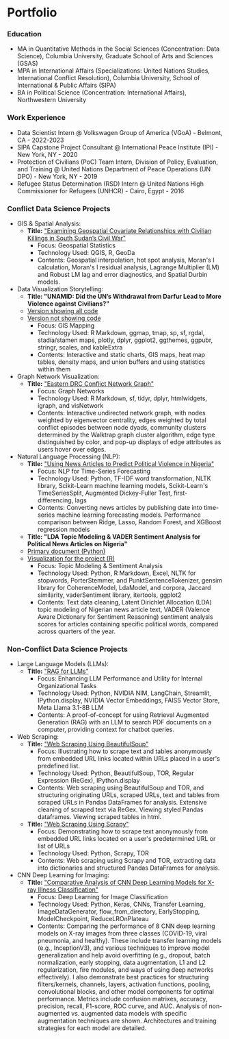 # Portfolio

### Education
- MA in Quantitative Methods in the Social Sciences (Concentration: Data Science), Columbia University, Graduate School of Arts and Sciences (GSAS)
- MPA in International Affairs (Specializations: United Nations Studies, International Conflict Resolution), Columbia University, School of International & Public Affairs (SIPA)
- BA in Political Science (Concentration: International Affairs), Northwestern University

### Work Experience
- Data Scientist Intern @ Volkswagen Group of America (VGoA) - Belmont, CA - 2022-2023
- SIPA Capstone Project Consultant @ International Peace Institute (IPI) - New York, NY - 2020
- Protection of Civilians (PoC) Team Intern, Division of Policy, Evaluation, and Training @ United Nations Department of Peace Operations (UN DPO) - New York, NY - 2019
- Refugee Status Determination (RSD) Intern @ United Nations High Commissioner for Refugees (UNHCR) - Cairo, Egypt - 2016

### Conflict Data Science Projects
- GIS & Spatial Analysis:
    - **Title:** ["Examining Geospatial Covariate Relationships with Civilian Killings in South Sudan’s Civil War"](./GIS/GIS_covariate_relationships-killings-south_sudan.html)
        - Focus: Geospatial Statistics
        - Technology Used: QGIS, R, GeoDa
        - Contents: Geospatial interpolation, hot spot analysis, Moran's I calculation, Moran's I residual analysis, Lagrange Multiplier (LM) and Robust LM lag and error diagnostics, and Spatial Durbin models.
- Data Visualization Storytelling:
    - **Title: "UNAMID: Did the UN’s Withdrawal from Darfur Lead to More Violence against Civilians?"**
    - [Version showing all code](./Data%20Viz-Darfur%20Violence%20as%20UN%20Left/visual_1-darfur_violence-code_included.html)
    - [Version not showing code](./Data%20Viz-Darfur%20Violence%20as%20UN%20Left/visual_1-darfur_violence.html)
        - Focus: GIS Mapping
        - Technology Used: R Markdown, ggmap, tmap, sp, sf, rgdal, stadia/stamen maps, plotly, dplyr, ggplot2, ggthemes, ggpubr, stringr, scales, and kableExtra
        - Contents: Interactive and static charts, GIS maps, heat map tables, density maps, and union buffers and using statistics within them
- Graph Network Visualization:
    - **Title:** ["Eastern DRC Conflict Network Graph"](./Network%20Analysis/eastern_drc_conflict_network_graph.html)
        - Focus: Graph Networks
        - Technology Used: R Markdown, sf, tidyr, dplyr, htmlwidgets, igraph, and visNetwork    
        - Contents: Interactive undirected network graph, with nodes weighted by eigenvector centrality, edges weighted by total conflict episodes between node dyads, community clusters determined by the Walktrap graph cluster algorithm, edge type distinguished by color, and pop-up displays of edge attributes as users hover over edges.
- Natural Language Processing (NLP):
    - **Title:** ["Using News Articles to Predict Political Violence in Nigeria"](./NLP/Using_Nigerian_News-based_ML_Models_to_Predict_Political_Violence.html)
        - Focus: NLP for Time-Series Forecasting
        - Technology Used: Python, TF-IDF word transformation, NLTK library, Scikit-Learn machine learning models, Scikit-Learn's TimeSeriesSplit, Augmented Dickey-Fuller Test, first-differencing, lags
        - Contents: Converting news articles by publishing date into time-series machine learning forecasting models. Performance comparison between Ridge, Lasso, Random Forest, and XGBoost regression models
    - **Title: "LDA Topic Modeling & VADER Sentiment Analysis for Political News Articles on Nigeria"**
    - [Primary document (Python)](./NLP/Nigeria_News_LDA_&_Sentiment_Analysis.html)
    - [Visualization for the project (R)](./NLP/Nigeria_News_Sentiment_Analysis-Viz-Created_in_R.html)
        - Focus: Topic Modeling & Sentiment Analysis
        - Technology Used: Python, R Markdown, Excel, NLTK for stopwords, PorterStemmer, and PunktSentenceTokenizer, gensim library for CoherenceModel, LdaModel, and corpora, Jaccard similarity, vaderSentiment library, itertools, ggplot2
        - Contents: Text data cleaning, Latent Dirichlet Allocation (LDA) topic modeling of Nigerian news article text, VADER (Valence Aware Dictionary for Sentiment Reasoning) sentiment analysis scores for articles containing specific political words, compared across quarters of the year.

### Non-Conflict Data Science Projects
- Large Language Models (LLMs):
    - **Title:** ["RAG for LLMs"](./LLMs/RAG/NVIDIA_NIM_RAG_Demo/RAG_Demo.html)
        - Focus: Enhancing LLM Performance and Utility for Internal Organizational Tasks
        - Technology Used: Python, NVIDIA NIM, LangChain, Streamlit, IPython.display, NVIDIA Vector Embeddings, FAISS Vector Store, Meta Llama 3.1-8B LLM
        - Contents: A proof-of-concept for using Retrieval Augmented Generation (RAG) with an LLM to search PDF documents on a computer, providing context for chatbot queries.
- Web Scraping:
    - **Title:** ["Web Scraping Using BeautifulSoup"](./Web_Scraping/Web_Scraping_Using_BeautifulSoup.html)
        - Focus: Illustrating how to scrape text and tables anonymously from embedded URL links located within URLs placed in a user's predefined list.
        - Technology Used: Python, BeautifulSoup, TOR, Regular Expression (ReGex), IPython.display
        - Contents: Web scraping using BeautifulSoup and TOR, and structuring originating URLs, scraped URLs, text and tables from scraped URLs in Pandas DataFrames for analysis. Extensive cleaning of scraped text via ReGex. Viewing styled Pandas dataframes. Viewing scraped tables in html.
    - **Title:** ["Web Scraping Using Scrapy"](./Web_Scraping/Web_Scraping_Using_Scrapy.html)
        - Focus: Demonstrating how to scrape text anonymously from embedded URL links located on a user's predetermined URL or list of URLs
        - Technology Used: Python, Scrapy, TOR
        - Contents: Web scraping using Scrapy and TOR, extracting data into dictionaries and structured Pandas DataFrames for analysis.        
- CNN Deep Learning for Imaging:
    - **Title:** ["Comparative Analysis of CNN Deep Learning Models for X-ray Illness Classification"](./Neural%20Network%20Models/X-Ray%20Deep%20Learning%20Classificaton%20Models.html)
        - Focus: Deep Learning for Image Classification
        - Technology Used: Python, Keras, CNNs, Transfer Learning, ImageDataGenerator, flow_from_directory, EarlyStopping, ModelCheckpoint, ReduceLROnPlateau
        - Contents: Comparing the performance of 8 CNN deep learning models on X-ray images from three classes (COVID-19, viral pneumonia, and healthy). These include transfer learning models (e.g., InceptionV3), and various techniques to improve model generalization and help avoid overfitting (e.g., dropout, batch normalization, early stopping, data augmentation, L1 and L2 regularization, fire modules, and ways of using deep networks effectively). I also demonstrate best practices for structuring filters/kernels, channels, layers, activation functions, pooling, convolutional blocks, and other model components for optimal performance. Metrics include confusion matrixes, accuracy, precision, recall, F1-score, ROC curve, and AUC. Analysis of non-augmented vs. augmented data models with specific augmentation techniques are shown. Architectures and training strategies for each model are detailed.